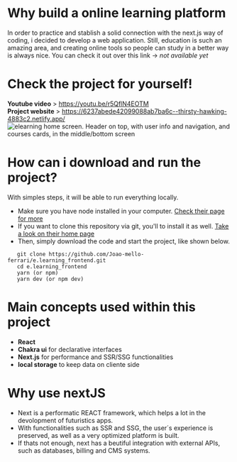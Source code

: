 # Why build a online learning platform
In order to practice and stablish a solid connection with the next.js way of coding, i decided to develop a web application.
Still, education is such an amazing area, and creating online tools so people can study in a better way is always nice.
You can check it out over this link -> *not available yet*

# Check the project for yourself!
**Youtube video** > https://youtu.be/r5QflN4EOTM<br />
**Project website** > https://6237abede42099088ab7ba6c--thirsty-hawking-4883c2.netlify.app/
![elearning home screen. Header on top, with user info and navigation, and courses cards, in the middle/bottom screen](https://user-images.githubusercontent.com/67838782/159188827-8ec27cce-f638-4be0-bf07-71949ff7ec85.png "e.learning preview") 
# How can i download and run the project?
With simples steps, it will be able to run everything locally.
<ul>
  <li>
    Make sure you have node installed in your computer. <a href="https://nodejs.org/en/">Check their page for more</a>
  </li>
  <li>
    If you want to clone this repository via git, you'll to install it as well. <a href="https://git-scm.com/">Take a look on their home page</a>
  </li>
  <li>
    Then, simply download the code and start the project, like shown below.
  </li>
</ul>


```
   git clone https://github.com/Joao-mello-ferrari/e.learning_frontend.git  
   cd e.learning_frontend
   yarn (or npm)
   yarn dev (or npm dev)
```

   # Main concepts used within this project
   * **React**
   * **Chakra ui** for declarative interfaces
   * **Next.js** for performance and SSR/SSG functionalities
   * **local storage** to keep data on cliente side
   
   # Why use nextJS
<ul>
  <li>
    Next is a performatic REACT framework, which helps a lot in the devolopment of futuristics apps.
  </li>
  <li>
    With functionalities such as SSR and SSG, the user´s experience is preserved, as well as a very optimized platform is built.
  </li>
  <li>
    If thats not enough, next has a beutiful integration with external APIs, such as databases, billing and CMS systems.
  </li>
</ul>



